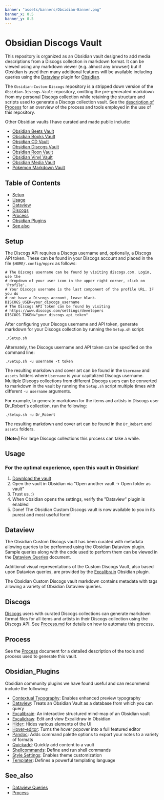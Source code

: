 ```yaml
---
banner: "assets/banners/Obsidian-Banner.png"
banner_x: 0.5
banner_y: 0.5
---
```


# Obsidian Discogs Vault

This repository is organized as an Obsidian vault designed to add media descriptions from a Discogs collection in markdown format. It can be viewed using any markdown viewer (e.g. almost any browser) but if Obsidian is used then many additional features will be available including queries using the [Dataview](https://blacksmithgu.github.io/obsidian-dataview/) plugin for [Obsidian](https://obsidian.md/).

The `Obsidian-Custom-Discogs` repository is a stripped down version of the `Obsidian-Discogs-Vault` repository, omitting the pre-generated markdown from my personal Discogs collection while retaining the structure and scripts used to generate a Discogs collection vault. See the [description of Process](Process.md) for an overview of the process and tools employed in the use of this repository.

Other Obsidian vaults I have curated and made public include:

- [Obsidian Beets Vault](https://github.com/doctorfree/Obsidian-Beets-Vault)
- [Obsidian Books Vault](https://github.com/doctorfree/Obsidian-Books-Vault)
- [Obsidian CD Vault](https://github.com/doctorfree/Obsidian-CD-Vault)
- [Obsidian Discogs Vault](https://github.com/doctorfree/Obsidian-Discogs-Vault)
- [Obsidian Roon Vault](https://github.com/doctorfree/Obsidian-Roon-Vault)
- [Obsidian Vinyl Vault](https://github.com/doctorfree/Obsidian-Vinyl-Vault)
- [Obsidian Media Vault](https://github.com/doctorfree/Obsidian-Media-Vault)
- [Pokemon Markdown Vault](https://github.com/doctorfree/Pokedex-Markdown)

## Table of Contents

- [Setup](#setup)
- [Usage](#usage)
- [Dataview](#dataview)
- [Discogs](#discogs)
- [Process](#process)
- [Obsidian Plugins](#obsidian_plugins)
- [See also](#see_also)

## Setup

The Discogs API requires a Discogs username and, optionally, a Discogs API token. These can be found in your Discogs account and placed in the file `$HOME/.config/mpprc` as follows:

```shell
# The Discogs username can be found by visiting discogs.com. Login, use the
# dropdown of your user icon in the upper right corner, click on 'Profile'.
# Your Discogs username is the last component of the profile URL. IF you do
# not have a Discogs account, leave blank.
DISCOGS_USER=your_discogs_username
# The Discogs API token can be found by visiting
# https://www.discogs.com/settings/developers
DISCOGS_TOKEN="your_discogs_api_token"
```

After configuring your Discogs username and API token, generate markdown for your Discogs collection by running the `Setup.sh` script:

```console
./Setup.sh
```

Alternately, the Discogs username and API token can be specified on the command line:

```console
./Setup.sh -u username -t token
```

The resulting markdown and cover art can be found in the `Username` and `assets` folders where `Username` is your capitalized Discogs username. Multiple Discogs collections from different Discogs users can be converted to markdown in the vault by running the `Setup.sh` script multiple times with different `-u username` arguments.

For example, to generate markdown for the items and artists in Discogs user Dr_Robert's collection, run the following:

```console
./Setup.sh -u Dr_Robert
```

The resulting markdown and cover art can be found in the `Dr_Robert` and `assets` folders.

**[Note:]** For large Discogs collections this process can take a while.

## Usage

### **For the optimal experience, open this vault in Obsidian!**

1. [Download the vault](https://github.com/doctorfree/Obsidian-Custom-Discogs/releases/latest)
3. Open the vault in Obsidian via "Open another vault -> Open folder as vault"
4. Trust us. :) 
5. When Obsidian opens the settings, verify the "Dataview" plugin is enabled
6. Done! The Obsidian Custom Discogs vault is now available to you in its purest and most useful form!

## Dataview

The Obsidian Custom Discogs vault has been curated with metadata allowing queries to be performed using the Obsidian Dataview plugin. Sample queries along with the code used to perform them can be viewed in the [Dataview Queries](Dataview_Queries.md) document.

Additional visual representations of the Custom Discogs Vault, also based upon Dataview queries, are provided by the [Excalibrain](https://github.com/zsviczian/excalibrain) Obsidian plugin.

The Obsidian Custom Discogs vault markdown contains metadata with tags allowing a variety of Obsidian Dataview queries.

## Discogs

[Discogs](https://www.discogs.com) users with curated Discogs collections can generate markdown format files for all items and artists in their Discogs collection using the Discogs API. See [Process.md](Process.md) for details on how to automate this process.

## Process

See the [Process](Process.md) document for a detailed description of the tools and process used to generate this vault.

## Obsidian_Plugins

Obsidian community plugins we have found useful and can recommend include the following:

- [Contextual Typography](https://github.com/mgmeyers/obsidian-contextual-typography): Enables enhanced preview typography
- [Dataview](https://github.com/blacksmithgu/obsidian-dataview): Treats an Obsidian Vault as a database from which you can query
- [Excalibrain](https://github.com/zsviczian/excalibrain): An interactive structured mind-map of an Obsidian vault
- [Excalidraw](https://github.com/zsviczian/obsidian-excalidraw-plugin): Edit and view Excalidraw in Obsidian
- [Hider](https://github.com/kepano/obsidian-hider): Hides various elements of the UI
- [Hover-editor](https://github.com/nothingislost/obsidian-hover-editor): Turns the hover popover into a full featured editor
- [Pandoc](https://github.com/OliverBalfour/obsidian-pandoc): Adds command palette options to export your notes to a variety of formats
- [Quickadd](https://github.com/chhoumann/quickadd): Quickly add content to a vault
- [Shellcommands](https://github.com/Taitava/obsidian-shellcommands): Define and run shell commands
- [Style Settings](https://github.com/mgmeyers/obsidian-style-settings): Enables theme customization
- [Templater](https://github.com/SilentVoid13/Templater): Defines a powerful templating language

## See_also

- [Dataview Queries](Dataview_Queries.md)
- [Process](Process.md)

